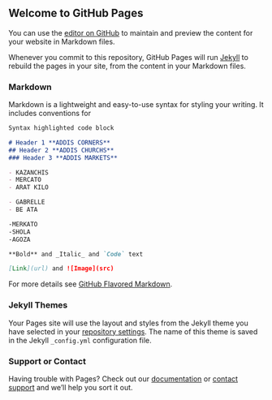 ## Welcome to GitHub Pages

You can use the [editor on GitHub](https://github.com/mimi1528/Mimi-New/edit/gh-pages/index.md) to maintain and preview the content for your website in Markdown files.

Whenever you commit to this repository, GitHub Pages will run [Jekyll](https://jekyllrb.com/) to rebuild the pages in your site, from the content in your Markdown files.

### Markdown

Markdown is a lightweight and easy-to-use syntax for styling your writing. It includes conventions for

```markdown
Syntax highlighted code block

# Header 1 **ADDIS CORNERS**
## Header 2 **ADDIS CHURCHS**
### Header 3 **ADDIS MARKETS**

- KAZANCHIS
- MERCATO
- ARAT KILO

- GABRELLE
- BE ATA

-MERKATO
-SHOLA
-AGOZA

**Bold** and _Italic_ and `Code` text

[Link](url) and ![Image](src)
```

For more details see [GitHub Flavored Markdown](https://guides.github.com/features/mastering-markdown/).

### Jekyll Themes

Your Pages site will use the layout and styles from the Jekyll theme you have selected in your [repository settings](https://github.com/mimi1528/Mimi-New/settings). The name of this theme is saved in the Jekyll `_config.yml` configuration file.

### Support or Contact

Having trouble with Pages? Check out our [documentation](https://docs.github.com/categories/github-pages-basics/) or [contact support](https://github.com/contact) and we’ll help you sort it out.
